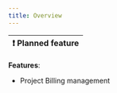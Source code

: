 ```yaml
---
title: Overview
---
```


| :exclamation:  Planned feature |
|------------------------------- |


__Features__: 
- Project Billing management
